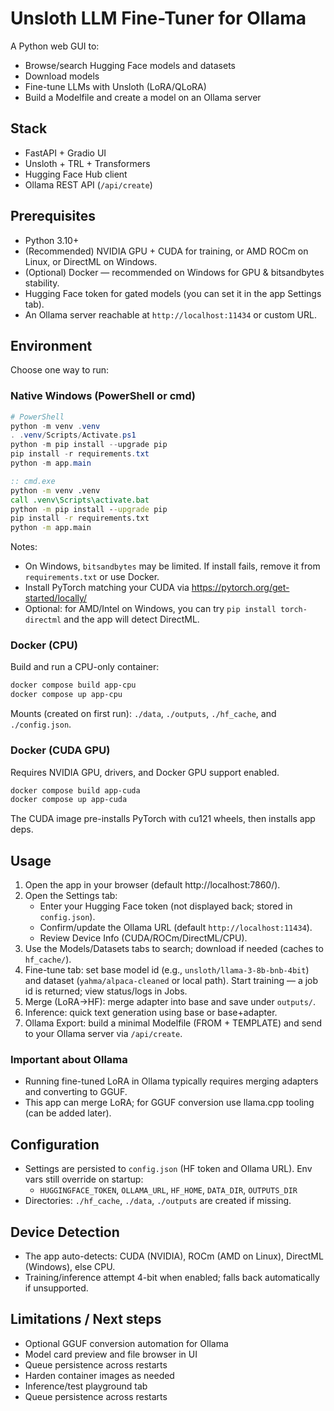 # Unsloth LLM Fine-Tuner for Ollama

A Python web GUI to:
- Browse/search Hugging Face models and datasets
- Download models
- Fine-tune LLMs with Unsloth (LoRA/QLoRA)
- Build a Modelfile and create a model on an Ollama server

## Stack
- FastAPI + Gradio UI
- Unsloth + TRL + Transformers
- Hugging Face Hub client
- Ollama REST API (`/api/create`)

## Prerequisites
- Python 3.10+
- (Recommended) NVIDIA GPU + CUDA for training, or AMD ROCm on Linux, or DirectML on Windows.
- (Optional) Docker — recommended on Windows for GPU & bitsandbytes stability.
- Hugging Face token for gated models (you can set it in the app Settings tab).
- An Ollama server reachable at `http://localhost:11434` or custom URL.

## Environment
Choose one way to run:

### Native Windows (PowerShell or cmd)
```powershell
# PowerShell
python -m venv .venv
. .venv/Scripts/Activate.ps1
python -m pip install --upgrade pip
pip install -r requirements.txt
python -m app.main
```
```bat
:: cmd.exe
python -m venv .venv
call .venv\Scripts\activate.bat
python -m pip install --upgrade pip
pip install -r requirements.txt
python -m app.main
```

Notes:
- On Windows, `bitsandbytes` may be limited. If install fails, remove it from `requirements.txt` or use Docker.
- Install PyTorch matching your CUDA via https://pytorch.org/get-started/locally/
- Optional: for AMD/Intel on Windows, you can try `pip install torch-directml` and the app will detect DirectML.

### Docker (CPU)
Build and run a CPU-only container:

```bash
docker compose build app-cpu
docker compose up app-cpu
```

Mounts (created on first run): `./data`, `./outputs`, `./hf_cache`, and `./config.json`.

### Docker (CUDA GPU)
Requires NVIDIA GPU, drivers, and Docker GPU support enabled.

```bash
docker compose build app-cuda
docker compose up app-cuda
```

The CUDA image pre-installs PyTorch with cu121 wheels, then installs app deps.

## Usage
1. Open the app in your browser (default http://localhost:7860/).
2. Open the Settings tab:
   - Enter your Hugging Face token (not displayed back; stored in `config.json`).
   - Confirm/update the Ollama URL (default `http://localhost:11434`).
   - Review Device Info (CUDA/ROCm/DirectML/CPU).
3. Use the Models/Datasets tabs to search; download if needed (caches to `hf_cache/`).
4. Fine-tune tab: set base model id (e.g., `unsloth/llama-3-8b-bnb-4bit`) and dataset (`yahma/alpaca-cleaned` or local path). Start training — a job id is returned; view status/logs in Jobs.
5. Merge (LoRA→HF): merge adapter into base and save under `outputs/`.
6. Inference: quick text generation using base or base+adapter.
7. Ollama Export: build a minimal Modelfile (FROM + TEMPLATE) and send to your Ollama server via `/api/create`.

### Important about Ollama
- Running fine-tuned LoRA in Ollama typically requires merging adapters and converting to GGUF.
- This app can merge LoRA; for GGUF conversion use llama.cpp tooling (can be added later).

## Configuration
- Settings are persisted to `config.json` (HF token and Ollama URL). Env vars still override on startup:
  - `HUGGINGFACE_TOKEN`, `OLLAMA_URL`, `HF_HOME`, `DATA_DIR`, `OUTPUTS_DIR`
- Directories: `./hf_cache`, `./data`, `./outputs` are created if missing.

## Device Detection
- The app auto-detects: CUDA (NVIDIA), ROCm (AMD on Linux), DirectML (Windows), else CPU.
- Training/inference attempt 4-bit when enabled; falls back automatically if unsupported.

## Limitations / Next steps
- Optional GGUF conversion automation for Ollama
- Model card preview and file browser in UI
- Queue persistence across restarts
- Harden container images as needed
- Inference/test playground tab
- Queue persistence across restarts
